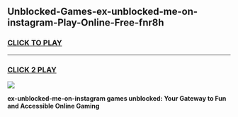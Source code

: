 
## Unblocked-Games-ex-unblocked-me-on-instagram-Play-Online-Free-fnr8h
<h3>
<a href="https://premium76.site?title=ex-unblocked-me-on-instagram&ref=26A">CLICK TO PLAY</a></h3>
<hr>

<h3>
<a href="https://premium76.site?title=ex-unblocked-me-on-instagram&ref=26A">CLICK 2 PLAY</a>
  
</h3>

<a href="https://premium76.site?title=ex-unblocked-me-on-instagram&ref=26A"><img src="https://clearcache.store/games.png"></a>


**ex-unblocked-me-on-instagram games unblocked: Your Gateway to Fun and Accessible Online Gaming**
